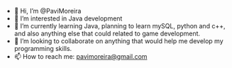 - 👋 Hi, I’m @PaviMoreira
- 👀 I’m interested in Java development
- 🌱 I’m currently learning Java, planning to learn mySQL, python and c++, and also anything else that could related to game development.
- 💞️ I’m looking to collaborate on anything that would help me develop my programming skills.
- 📫 How to reach me: pavimoreira@gmail.com

<!---
PaviMoreira/PaviMoreira is a ✨ special ✨ repository because its `README.md` (this file) appears on your GitHub profile.
You can click the Preview link to take a look at your changes.
--->
